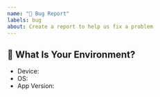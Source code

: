 ```yaml
---
name: "🐛 Bug Report"
labels: bug
about: Create a report to help us fix a problem
---
```


## 📱 What Is Your Environment?
 - Device:      <!-- e.g. iPhone XS -->
 - OS:          <!-- e.g. iOS 15.1 -->
 - App Version: <!-- e.g. 2.7.640 -->
